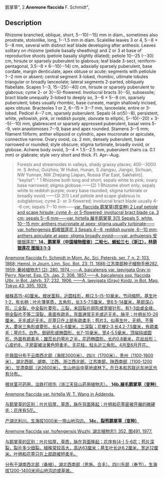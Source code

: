 鹅掌草",
2.**Anemone flaccida** F. Schmidt",

## Description
Rhizome branched, oblique, short, 5--10(--15) mm in diam., sometimes also prostrate, stolonlike, long, 1--1.5 mm in diam. Scalelike leaves 3 or 4, 5--8 × 5--8 mm, several with distinct leaf blade developing after anthesis. Leaves solitary on rhizome (petiole basally sheathing) and 2 or 3 at base of reproductive shoots (petiole basally slightly dilated); petiole 10--25 (--30) cm, hirsute or sparsely puberulent to glabrous; leaf blade 3-sect, reniform-pentagonal, 3.5--8 × 6--10(--14) cm, adaxially sparsely puberulent, base cordate, margin denticulate, apex obtuse or acute; segments with petiolule 1--2 mm or absent; central segment 3-lobed, rhombic, ultimate lobules triangular or broadly lanceolate; lateral segments 2-parted, obliquely flabellate. Scapes 1--3, 15--25(--40) cm, hirsute or sparsely puberulent to glabrous; cyme 2- or 3(--5)-flowered. Involucral bracts 3(--5), subsessile; bract blade unequally 3-lobed to deeply so, 3--6 × 5--8 cm, sparsely puberulent; lobes usually rhombic, base cuneate, margin shallowly incised, apex obtuse. Bracteoles 1 or 2, 6--15 × 3--7 mm, lanceolate, entire or 3-lobed. Pedicel 4--7 cm, sparsely puberulent. Sepals (4 or)5(--8), persistent, white, yellowish, pink, or reddish purple, obovate to elliptic, 5--10(--20) × 3--5(--10) mm, glabrescent or sparsely appressed puberulent, basal veins 5--9, vein anastomoses 7--9, base and apex rounded. Stamens 3--5 mm; filament filiform; anther ellipsoid or cylindric, apex mucronate or apiculate, connective narrow. Ovary ovoid, ca. 2 mm, densely puberulent, base narrowed or rounded; style obscure; stigma turbinate, broadly ovoid, or globose. Achene body ovoid, 3--4 × 1.5--2.5 mm, puberulent (hairs ca. 0.1 mm) or glabrate; style very short and thick. Fl. Apr--Aug.

> Forests and streamsides in valleys, shady grassy places; 400--3000 m. S Anhui, Guizhou, W Hubei, Hunan, S Jiangsu, Jiangxi, Sichuan, NW Yunnan, NW Zhejiang [Japan, Russia (Far East, Sakhalin)].
  "keylist": "
1 Rhizome both long and short; sepals white to pink; ovary base narrowed; stigma globose.——(2)
1 Rhizome short only; sepals white to reddish purple; ovary base rounded; stigma turbinate or broadly ovoid.——(3)
2(1) Leaf petiole and scape glabrous to subglabrous; cyme 2- or 3-flowered; involucral bract blade usually 4--6 cm; sepals 7--10 mm——<a href='/info/Anemone flaccida var. flaccida?t=foc'>var. flaccida 鹅掌草(原变种)
2 Leaf petiole and scape hirsute; cyme 4- or 5-flowered; involucral bract blade ca. 3 cm; sepals 5--6 mm——<a href='/info/Anemone flaccida var. hirtella?t=foc'>var. hirtella 展毛鹅掌草
3(1) Sepals 5, white, 10--15 mm; anthers mucronate at apex; stigma usually turbinate——<a href='/info/Anemone flaccida var. hofengensis?t=foc'>var. hofengensis 鹤峰银莲花
3 Sepals 4--8, reddish purple, 6--10 mm; anthers apiculate at apex; stigma broadly ovoid——<a href='/info/Anemone flaccida var. anhuiensis?t=foc'>var. anhuiensis 安徽银莲花",
**14．鹅掌草（中国植物图鉴）二轮七、蜈蚣三七（浙江），林荫银莲花 图版3:1-3**

Anemone flaccida Fr. Schmidt in Mom. Ac. Sci. Petersb. ser. 7, n. 2: 103. 1868; Hemsl. in Journ. Linn. Soc. Bot. 23: 11. 1886;江苏南部种子植物手册282. 1959; 秦岭植物志1 (2): 280. 1974.——A. baicalensis var. laevigata Gray in Perry, Narret. Exp. Ch. Jap. 2: 306. 1857.——A. baicalensis ssp. flaccida Ulbr. in Bot. Jahrb. 37: 232. 1906. ——A. laevigata (Gray) Koidz. in Bot. Mag. Tokyo 43: 395. 1929.

植株高15-40厘米。根状茎斜，近圆柱形，粗(2.5-)5-10毫米，节间缩短。基生叶1-2，有长柄；叶片薄草质，五角形，长3.5-7.5厘米，宽6.5-14厘米，基部深心形，三全裂，中全裂片菱形，三裂，末回裂片卵形或宽披针形，有1-3齿或全缘，侧全裂片不等二深裂，表面有疏毛，背面通常无毛或近无毛，脉平；叶柄长10-28厘米，无毛或近无毛。花葶只在上部有疏柔毛；苞片3，似基生叶，无柄，不等大，菱状三角形或菱形，长4.5-6厘米，三深裂；花梗2-3,长4.2-7.5厘米，有疏柔毛；萼片5，白色，倒卵形或椭圆形，长7-10毫米，宽4-5.5毫米，顶端钝或圆形，外面有疏柔毛；雄蕊长约萼片之半，花药椭圆形，长约0.8毫米，花丝丝形；心皮约8，子房密被淡黄色短柔毛，无花柱，柱头近三角形。4月至6月开花。

在我国分布于云南西北部（海拔3000米）、四川（1700米）、贵州（1100-1800米）、湖北西部、湖南、江西、浙江西北部、江苏南部、陕西南部（1100-1200米）、甘肃南部（达2600米）。生山地谷中草地或林下。在日本和苏联远东地区也有分布。

根状茎可药用，治跌打损伤（浙江天目山药用植物志）。
**14b.展毛鹅掌草（变种）**

Anemone flaccida var. hirtella W. T. Wang in Addenda.

与鹅掌草的区别：叶片较厚，草质，脉在背面隆起；叶柄和花葶密被开展的微硬毛；花序有5花。

产湖北利川。生海拔1000米一带山地沟边。
**14c．裂苞鹅掌草（变种）**

Anemone flaccida var. hofengensis Wuzhi, 湖北植物志1: 352, 图491. 1977.

与鹅掌草的区别：叶片较厚，草质，脉在背面隆起；花序有(4-) 5-6花；苞片深裂，裂片多少细裂。植株常较高大，高达63厘米；基生叶长达6.2厘米，宽达12厘米。叶柄和花葶只在上部疏被短柔毛。

分布于湖南西北部（桑植）、湖北西南部（恩施、合丰）、四川东部（奉节）。生海拔1200-1400米间山地沟边或草坡。
